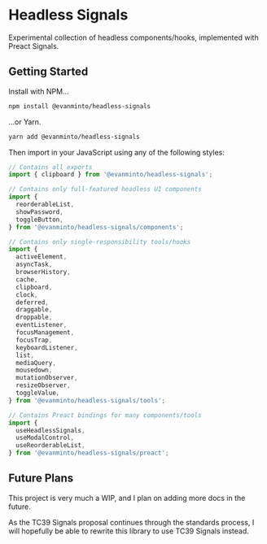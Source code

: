 # Headless Signals

Experimental collection of headless components/hooks, implemented with Preact
Signals.

## Getting Started

Install with NPM...

```sh
npm install @evanminto/headless-signals
```

...or Yarn.

```sh
yarn add @evanminto/headless-signals
```

Then import in your JavaScript using any of the following styles:

```js
// Contains all exports
import { clipboard } from '@evanminto/headless-signals';

// Contains only full-featured headless UI components
import {
  reorderableList,
  showPassword,
  toggleButton,
} from '@evanminto/headless-signals/components';

// Contains only single-responsibility tools/hooks
import {
  activeElement,
  asyncTask,
  browserHistory,
  cache,
  clipboard,
  clock,
  deferred,
  draggable,
  droppable,
  eventListener,
  focusManagement,
  focusTrap,
  keyboardListener,
  list,
  mediaQuery,
  mousedown,
  mutationObserver,
  resizeObserver,
  toggleValue,
} from '@evanminto/headless-signals/tools';

// Contains Preact bindings for many components/tools
import {
  useHeadlessSignals,
  useModalControl,
  useReorderableList,
} from '@evanminto/headless-signals/preact';
```

## Future Plans

This project is very much a WIP, and I plan on adding more docs in the future.

As the TC39 Signals proposal continues through the standards process, I will
hopefully be able to rewrite this library to use TC39 Signals instead.
